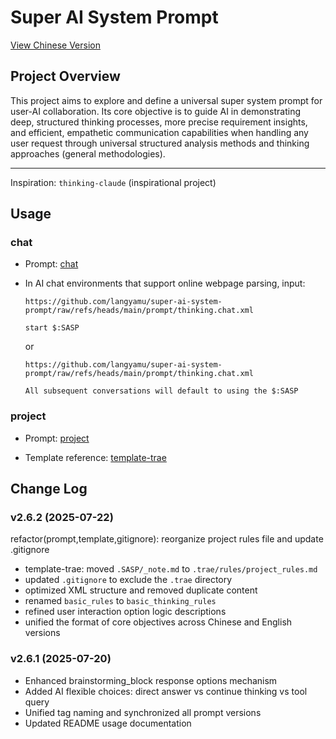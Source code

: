 # Super AI System Prompt

[View Chinese Version](./README_CN.md)

## Project Overview

This project aims to explore and define a universal super system prompt for
user-AI collaboration. Its core objective is to guide AI in demonstrating deep,
structured thinking processes, more precise requirement insights, and efficient,
empathetic communication capabilities when handling any user request through
universal structured analysis methods and thinking approaches (general
methodologies).

---

Inspiration: `thinking-claude` (inspirational project)

## Usage

### chat

- Prompt: [chat](./prompt/thinking.chat.xml)

- In AI chat environments that support online webpage parsing, input:
  ```plaintext
  https://github.com/langyamu/super-ai-system-prompt/raw/refs/heads/main/prompt/thinking.chat.xml

  start $:SASP
  ```
  or
  ```plantext
  https://github.com/langyamu/super-ai-system-prompt/raw/refs/heads/main/prompt/thinking.chat.xml

  All subsequent conversations will default to using the $:SASP
  ```

### project

- Prompt: [project](./prompt/thinking.project.xml)

- Template reference: [template-trae](./template-trae/)

## Change Log

### v2.6.2 (2025-07-22)

refactor(prompt,template,gitignore): reorganize project rules file and update
.gitignore

- template-trae: moved `.SASP/_note.md` to `.trae/rules/project_rules.md`
- updated `.gitignore` to exclude the `.trae` directory
- optimized XML structure and removed duplicate content
- renamed `basic_rules` to `basic_thinking_rules`
- refined user interaction option logic descriptions
- unified the format of core objectives across Chinese and English versions

### v2.6.1 (2025-07-20)

- Enhanced brainstorming_block response options mechanism
- Added AI flexible choices: direct answer vs continue thinking vs tool query
- Unified tag naming and synchronized all prompt versions
- Updated README usage documentation

